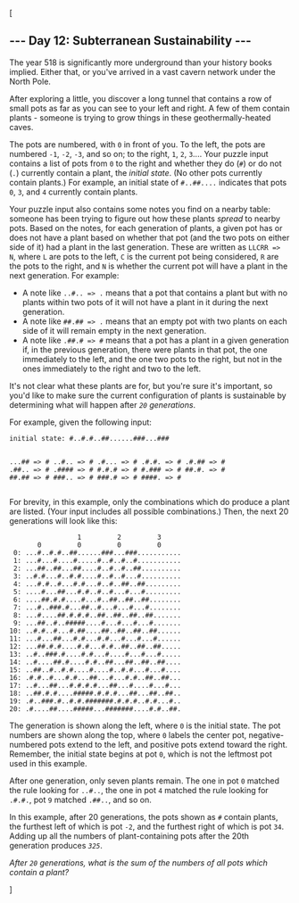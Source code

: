 [<article class="day-desc"><h2>--- Day 12: Subterranean Sustainability ---</h2><p>The year 518 is significantly more underground than your history books implied.  Either that, or you've arrived in a <span title="It's probably this one. Can never be too sure, though.">vast cavern network</span> under the North Pole.</p>
<p>After exploring a little, you discover a long tunnel that contains a row of small pots as far as you can see to your left and right.  A few of them contain plants - someone is trying to grow things in these geothermally-heated caves.</p>
<p>The pots are numbered, with <code>0</code> in front of you.  To the left, the pots are numbered <code>-1</code>, <code>-2</code>, <code>-3</code>, and so on; to the right, <code>1</code>, <code>2</code>, <code>3</code>.... Your puzzle input contains a list of pots from <code>0</code> to the right and whether they do (<code>#</code>) or do not (<code>.</code>) currently contain a plant, the <em>initial state</em>. (No other pots currently contain plants.) For example, an initial state of <code>#..##....</code> indicates that pots <code>0</code>, <code>3</code>, and <code>4</code> currently contain plants.</p>
<p>Your puzzle input also contains some notes you find on a nearby table: someone has been trying to figure out how these plants <em>spread</em> to nearby pots.  Based on the notes, for each generation of plants, a given pot has or does not have a plant based on whether that pot (and the two pots on either side of it) had a plant in the last generation. These are written as <code>LLCRR =&gt; N</code>, where <code>L</code> are pots to the left, <code>C</code> is the current pot being considered, <code>R</code> are the pots to the right, and <code>N</code> is whether the current pot will have a plant in the next generation. For example:</p>
<ul>
<li>A note like <code>..#.. =&gt; .</code> means that a pot that contains a plant but with no plants within two pots of it will not have a plant in it during the next generation.</li>
<li>A note like <code>##.## =&gt; .</code> means that an empty pot with two plants on each side of it will remain empty in the next generation.</li>
<li>A note like <code>.##.# =&gt; #</code> means that a pot has a plant in a given generation if, in the previous generation, there were plants in that pot, the one immediately to the left, and the one two pots to the right, but not in the ones immediately to the right and two to the left.</li>
</ul>
<p>It's not clear what these plants are for, but you're sure it's important, so you'd like to make sure the current configuration of plants is sustainable by determining what will happen after <em><code>20</code> generations</em>.</p>
<p>For example, given the following input:</p>
<pre><code>initial state: #..#.#..##......###...###

...## =&gt; #
..#.. =&gt; #
.#... =&gt; #
.#.#. =&gt; #
.#.## =&gt; #
.##.. =&gt; #
.#### =&gt; #
#.#.# =&gt; #
#.### =&gt; #
##.#. =&gt; #
##.## =&gt; #
###.. =&gt; #
###.# =&gt; #
####. =&gt; #
</code></pre>
<p>For brevity, in this example, only the combinations which do produce a plant are listed. (Your input includes all possible combinations.) Then, the next 20 generations will look like this:</p>
<pre><code>                 1         2         3     
       0         0         0         0     
 0: ...#..#.#..##......###...###...........
 1: ...#...#....#.....#..#..#..#...........
 2: ...##..##...##....#..#..#..##..........
 3: ..#.#...#..#.#....#..#..#...#..........
 4: ...#.#..#...#.#...#..#..##..##.........
 5: ....#...##...#.#..#..#...#...#.........
 6: ....##.#.#....#...#..##..##..##........
 7: ...#..###.#...##..#...#...#...#........
 8: ...#....##.#.#.#..##..##..##..##.......
 9: ...##..#..#####....#...#...#...#.......
10: ..#.#..#...#.##....##..##..##..##......
11: ...#...##...#.#...#.#...#...#...#......
12: ...##.#.#....#.#...#.#..##..##..##.....
13: ..#..###.#....#.#...#....#...#...#.....
14: ..#....##.#....#.#..##...##..##..##....
15: ..##..#..#.#....#....#..#.#...#...#....
16: .#.#..#...#.#...##...#...#.#..##..##...
17: ..#...##...#.#.#.#...##...#....#...#...
18: ..##.#.#....#####.#.#.#...##...##..##..
19: .#..###.#..#.#.#######.#.#.#..#.#...#..
20: .#....##....#####...#######....#.#..##.
</code></pre>
<p>The generation is shown along the left, where <code>0</code> is the initial state.  The pot numbers are shown along the top, where <code>0</code> labels the center pot, negative-numbered pots extend to the left, and positive pots extend toward the right. Remember, the initial state begins at pot <code>0</code>, which is not the leftmost pot used in this example.</p>
<p>After one generation, only seven plants remain.  The one in pot <code>0</code> matched the rule looking for <code>..#..</code>, the one in pot <code>4</code> matched the rule looking for <code>.#.#.</code>, pot <code>9</code> matched <code>.##..</code>, and so on.</p>
<p>In this example, after 20 generations, the pots shown as <code>#</code> contain plants, the furthest left of which is pot <code>-2</code>, and the furthest right of which is pot <code>34</code>. Adding up all the numbers of plant-containing pots after the 20th generation produces <code><em>325</em></code>.</p>
<p><em>After <code>20</code> generations, what is the sum of the numbers of all pots which contain a plant?</em></p>
</article>]
